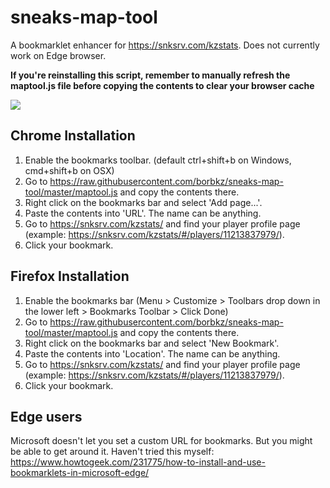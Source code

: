# sneaks-map-tool
A bookmarklet enhancer for https://snksrv.com/kzstats. Does not currently work on Edge browser.

**If you're reinstalling this script, remember to manually refresh the maptool.js file before copying the contents to clear your browser cache**

![](https://i.gyazo.com/4c919dde7e898ec328010e7c78cc1808.png)

## Chrome Installation
1. Enable the bookmarks toolbar. (default ctrl+shift+b on Windows, cmd+shift+b on OSX)
2. Go to  https://raw.githubusercontent.com/borbkz/sneaks-map-tool/master/maptool.js and copy the contents there.
3. Right click on the bookmarks bar and select 'Add page...'.
4. Paste the contents into 'URL'. The name can be anything.
4. Go to https://snksrv.com/kzstats/ and find your player profile page  
  (example: https://snksrv.com/kzstats/#/players/11213837979/).
5.  Click your bookmark.


## Firefox Installation
1. Enable the bookmarks bar (Menu > Customize > Toolbars drop down in the lower left > Bookmarks Toolbar > Click Done) 
2. Go to  https://raw.githubusercontent.com/borbkz/sneaks-map-tool/master/maptool.js and copy the contents there.
3. Right click on the bookmarks bar and select 'New Bookmark'.
4. Paste the contents into 'Location'. The name can be anything.
4. Go to https://snksrv.com/kzstats/ and find your player profile page  
  (example: https://snksrv.com/kzstats/#/players/11213837979/).
5.  Click your bookmark.

## Edge users
Microsoft doesn't let you set a custom URL for bookmarks. But you might be able to get around it.
Haven't tried this myself:
https://www.howtogeek.com/231775/how-to-install-and-use-bookmarklets-in-microsoft-edge/
